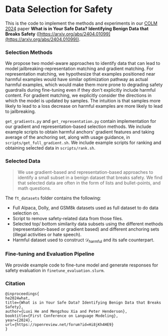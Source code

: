 # Data Selection for Safety

This is the code to implement the methods and experiments in our [COLM 2024](https://colmweb.org/index.html) paper **What is in Your Safe Data? Identifying Benign Data that Breaks Safety** ([https://arxiv.org/abs/2404.01099](https://arxiv.org/abs/2404.01099)). 

### **Selection Methods**

We propose two model-aware approaches to identify data that can lead to model jailbreaking-representation matching and gradient matching. 
For representation matching, we hypothesize that examples positioned near harmful examples would have similar optimization pathway as actual harmful examples, which would make them more prone to degrading safety guardrails during fine-tuning even if they don't explicitly include harmful content. For gradient matching, we explicitly consider the directions in which the model is updated by samples. The intuition is that samples more likely to lead to a loss decrease on harmful examples are more likely to lead to jailbreaking.

``get_gradients.py`` and ``get_representation.py`` contain implementation for our gradient and representation-based selection methods. We include example scripts to obtain harmful anchors' gradient features and taking average of the anchoring set, along with usage guidance, in ``scripts/get_full_gradient.sh``. We include example scripts for ranking and obtaining selected data in ``scripts/rank.sh``.

### **Selected Data**
> We use gradient-based and representation-based approaches to identify a small subset in a benign dataset that breaks safety. We find that selected data are often in the form of lists and bullet-points, and math questions.

The ``ft_datasets`` folder contains the following: 
- Full Alpaca, Dolly, and GSM8k datasets used as full dataset to do data selection on. 
- Script to remove safety-related data from those files.
- Selected top/ bottom similarity data subsets using the different methods (representation-based or gradient based) and different anchoring sets (illegal activities or hate speech).
- Harmful dataset used to construct $\mathcal{D}_{\mathrm{harmful}}$ and its safe counterpart. 

### **Fine-tuning and Evaluation Pipeline**
We provide example code to fine-tune model and generate responses for safety evaluation in ``finetune_evaluation.slurm``. 


### Citation
```
@inproceedings{
he2024what,
title={What is in Your Safe Data? Identifying Benign Data that Breaks Safety},
author={Luxi He and Mengzhou Xia and Peter Henderson},
booktitle={First Conference on Language Modeling},
year={2024},
url={https://openreview.net/forum?id=Hi8jKh4HE9}
}
```
